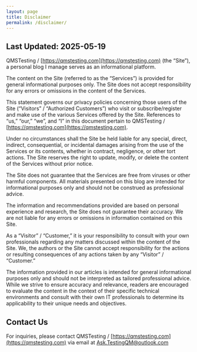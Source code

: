 ```yaml
---
layout: page
title: Disclaimer
permalink: /disclaimer/
---
```


## Last Updated: 2025-05-19

QMSTesting / [https://qmstesting.com](https://qmstesting.com) (the “Site”), a personal blog I manage serves as an informational platform.

The content on the Site (referred to as the “Services”) is provided for general informational purposes only. The Site does not accept responsibility for any errors or omissions in the content of the Services.

This statement governs our privacy policies concerning those users of the Site (“Visitors” / “Authorized Customers”) who visit or subscribe/register and make use of the various Services offered by the Site. References to “us,” “our,” “we”, and “I” in this document pertain to QMSTesting / [https://qmstesting.com](https://qmstesting.com).

Under no circumstances shall the Site be held liable for any special, direct, indirect, consequential, or incidental damages arising from the use of the Services or its contents, whether in contract, negligence, or other tort actions. The Site reserves the right to update, modify, or delete the content of the Services without prior notice.

The Site does not guarantee that the Services are free from viruses or other harmful components. All materials presented on this blog are intended for informational purposes only and should not be construed as professional advice.

The information and recommendations provided are based on personal experience and research, the Site does not guarantee their accuracy. We are not liable for any errors or omissions in information contained on this Site.

As a “Visitor” / “Customer,” it is your responsibility to consult with your own professionals regarding any matters discussed within the content of the Site. We, the authors or the Site cannot accept responsibility for the actions or resulting consequences of any actions taken by any “Visitor” / “Customer.”

The information provided in our articles is intended for general informational purposes only and should not be interpreted as tailored professional advice. While we strive to ensure accuracy and relevance, readers are encouraged to evaluate the content in the context of their specific technical environments and consult with their own IT professionals to determine its applicability to their unique needs and objectives.

## Contact Us

For inquiries, please contact QMSTesting / [https://qmstesting.com](https://qmstesting.com) via email at Ask.TestingQM@outlook.com


